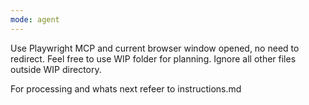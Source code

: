 ```yaml
---
mode: agent
---
```

Use Playwright MCP and current browser window opened, no need to redirect. 
Feel free to use WIP folder for planning. Ignore all other files outside WIP directory.

For processing and whats next refeer to instructions.md
